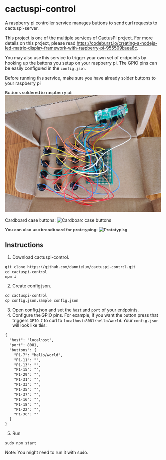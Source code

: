 # cactuspi-control
A raspberry pi controller service manages buttons to send curl requests to cactuspi-server.

This project is one of the multiple services of CactusPi project. For more details on this project, please read https://codeburst.io/creating-a-nodejs-led-matrix-display-framework-with-raspberry-pi-955509baea8c.

You may also use this service to trigger your own set of endpoints by hooking up the buttons you setup on your raspberry pi. The GPIO pins can be easily configured in the `config.json`.

Before running this service, make sure you have already solder buttons to your raspberry pi.

Buttons soldered to raspberry pi:
![Soldering](./assets/soldering.jpg "Buttons soldered to raspberry pi")

Cardboard case buttons:
![Cardboard case buttons](./assets/buttons.jpg "Cardboard case buttons")

You can also use breadboard for prototyping:
![Prototyping](./assets/breadboard.jpg "Prototyping")

## Instructions ##
1. Download cactuspi-control.
```
git clone https://github.com/dannielum/cactuspi-control.git
cd cactuspi-control
npm i
```
2. Create config.json.
```
cd cactuspi-control
cp config.json.sample config.json
```
3. Open config.json and set the `host` and `port` of your endpoints.
4. Configure the GPIO pins. For example, if you want the button press that triggers `GPIO-7` to curl to `localhost:8081/hello/world`. Your `config.json` will look like this:
```
{
  "host": "localhost",
  "port": 8081,
  "buttons": {
    "P1-7": "hello/world",
    "P1-11": "",
    "P1-13": "",
    "P1-15": "",
    "P1-29": "",
    "P1-31": "",
    "P1-33": "",
    "P1-35": "",
    "P1-37": "",
    "P1-16": "",
    "P1-18": "",
    "P1-22": "",
    "P1-36": ""
  }
}
```
5. Run
```
sudo npm start
```
Note: You might need to run it with sudo.
